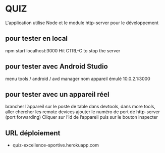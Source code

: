 QUIZ
====
L'application utilise Node
et le module http-server pour le développement
## pour tester en local
npm start
localhost:3000
Hit CTRL-C to stop the server
## pour tester avec Android Studio
menu tools / android / avd manager
nom appareil émulé
10.0.2.1:3000
## pour tester avec un appareil réel
brancher l’appareil sur le poste de table
dans devtools, dans more tools, aller chercher les remote devices
ajouter le numéro de port de http-server (port forwarding)
Cliquer sur l’id de l’appareil puis sur le bouton inspecter
## URL déploiement
- quiz-excellence-sportive.herokuapp.com